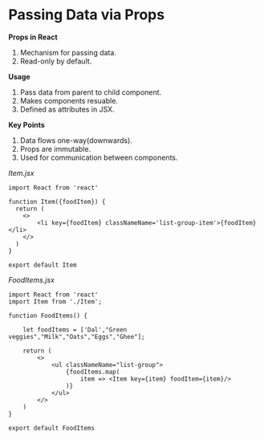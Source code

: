 # Passing Data via Props

__Props in React__

1. Mechanism for passing data.
2. Read-only by default.

__Usage__

1. Pass data from parent to child component.
2. Makes components resuable.
3. Defined as attributes in JSX.

__Key Points__

1. Data flows one-way(downwards).
2. Props are immutable.
3. Used for communication between components.



_Item.jsx_


```
import React from 'react'

function Item({foodItem}) {
  return (
    <>
        <li key={foodItem} classNameName='list-group-item'>{foodItem}</li>
    </>
  )
}

export default Item

```


_FoodItems.jsx_


```
import React from 'react'
import Item from './Item';

function FoodItems() {
    
    let foodItems = ['Dal',"Green veggies","Milk","Oats","Eggs","Ghee"];

    return (
        <>
            <ul classNameName="list-group">
                {foodItems.map(
                    item => <Item key={item} foodItem={item}/>
                )}
            </ul>
        </>
    )
}

export default FoodItems

```